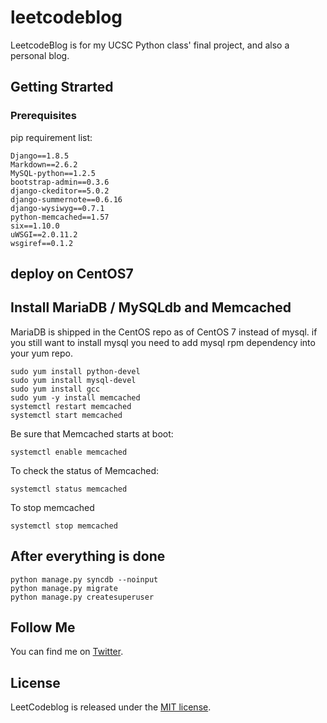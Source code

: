 # leetcodeblog

LeetcodeBlog is for my UCSC Python class' final project, and also a personal blog.

## Getting Strarted

### Prerequisites

pip requirement list:

```shell
Django==1.8.5
Markdown==2.6.2
MySQL-python==1.2.5
bootstrap-admin==0.3.6
django-ckeditor==5.0.2
django-summernote==0.6.16
django-wysiwyg==0.7.1
python-memcached==1.57
six==1.10.0
uWSGI==2.0.11.2
wsgiref==0.1.2
```

## deploy on CentOS7
## Install MariaDB / MySQLdb and Memcached
MariaDB is shipped in the CentOS repo as of CentOS 7 instead of mysql.
if you still want to install mysql you need to add mysql rpm dependency into your yum repo.

```shell
sudo yum install python-devel
sudo yum install mysql-devel
sudo yum install gcc
sudo yum -y install memcached
systemctl restart memcached
systemctl start memcached
```
Be sure that Memcached starts at boot:
```shell
systemctl enable memcached
```

To check the status of Memcached:
```shell
systemctl status memcached
```

To stop memcached
```shell
systemctl stop memcached
```

## After everything is done
```shell
python manage.py syncdb --noinput
python manage.py migrate
python manage.py createsuperuser
```

## Follow Me
You can find me on [Twitter](https://twitter.com/mactanxin).

## License
LeetCodeblog is released under the [MIT license](https://github.com/mactanxin/leetcodeblog/blob/master/license.md).

